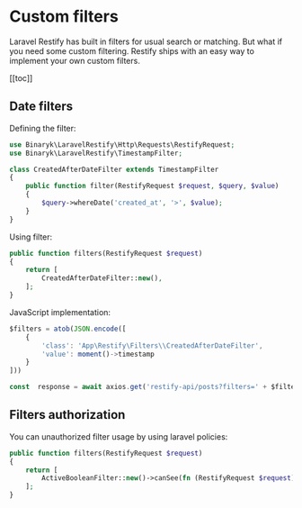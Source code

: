 # Custom filters

Laravel Restify has built in filters for usual search or matching. But what if you need some custom filtering. Restify ships with an easy way to implement your own custom filters.


[[toc]]

## Date filters

Defining the filter:

```php
use Binaryk\LaravelRestify\Http\Requests\RestifyRequest;
use Binaryk\LaravelRestify\TimestampFilter;

class CreatedAfterDateFilter extends TimestampFilter
{
    public function filter(RestifyRequest $request, $query, $value)
    {
        $query->whereDate('created_at', '>', $value);
    }
}
```

Using filter:

```php
public function filters(RestifyRequest $request)
{
    return [
        CreatedAfterDateFilter::new(),
    ];
}
```

JavaScript implementation:

```javascript
$filters = atob(JSON.encode([
    {
        'class': 'App\Restify\Filters\\CreatedAfterDateFilter',
        'value': moment()->timestamp
    }
]))

const  response = await axios.get('restify-api/posts?filters=' + $filters);
```


## Filters authorization

You can unauthorized filter usage by using laravel policies:

```php
public function filters(RestifyRequest $request)
{
    return [
        ActiveBooleanFilter::new()->canSee(fn (RestifyRequest $request) => $request->user()->can('seeBooleanFilters')),
    ];
}
```
